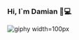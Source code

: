 ### Hi, I`m Damian 👋💻
![giphy](https://user-images.githubusercontent.com/78944687/181283378-b8f6e112-a5bd-4544-bcc5-36d0b05ce349.gif)  width=100px

<!--
**Damian626/Damian626** is a ✨ _special_ ✨ repository because its `README.md` (this file) appears on your GitHub profile.

Here are some ideas to get you started:

- 🔭 I’m currently working on ...
- 🌱 I’m currently learning ...
- 👯 I’m looking to collaborate on ...
- 🤔 I’m looking for help with ...
- 💬 Ask me about ...
- 📫 How to reach me: ...
- 😄 Pronouns: ...
- ⚡ Fun fact: ...
-->
